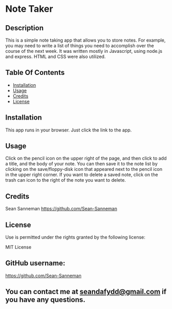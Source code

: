# Note Taker

  ## Description

  This is a simple note taking app that allows you to store notes. For example, you may need to write a list of things you need to accomplish over the course of the next week. It was written mostly in Javascript, using node.js and express. HTML and CSS were also utilized.

  ## Table Of Contents

  * [Installation](#installation)
  * [Usage](#usage)
  * [Credits](#credits)
  * [License](#rights)
  

  ## Installation

  This app runs in your browser. Just click the link to the app.

  ## Usage

  Click on the pencil icon on the upper right of the page, and then click to add a title, and the body of your note. You can then save it to the note list by clicking on the save/floppy-disk icon that appeared next to the pencil icon in the upper right corner. If you want to delete a saved note, click on the trash can icon to the right of the note you want to delete.

  ## Credits

  Sean Sanneman https://github.com/Sean-Sanneman

  ## License

  Use is permitted under the rights granted by the following license:

  MIT License

  ## GitHub username:
  https://github.com/Sean-Sanneman

  ## You can contact me at seandafydd@gmail.com if you have any questions.

